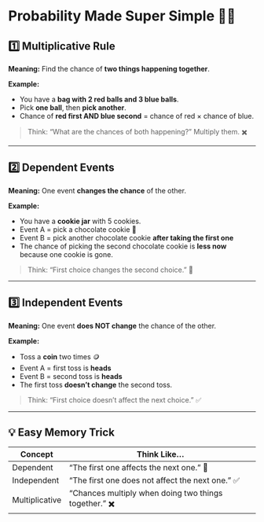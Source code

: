 # Probability Made Super Simple 🎲🍪

## 1️⃣ Multiplicative Rule
**Meaning:** Find the chance of **two things happening together**.  

**Example:**  
- You have a **bag with 2 red balls and 3 blue balls**.  
- Pick **one ball**, then **pick another**.  
- Chance of **red first AND blue second** = chance of red × chance of blue.  

> Think: “What are the chances of both happening?” Multiply them. ✖️

---

## 2️⃣ Dependent Events
**Meaning:** One event **changes the chance** of the other.  

**Example:**  
- You have a **cookie jar** with 5 cookies.  
- Event A = pick a chocolate cookie 🍫  
- Event B = pick another chocolate cookie **after taking the first one**  
- The chance of picking the second chocolate cookie is **less now** because one cookie is gone.  

> Think: “First choice changes the second choice.” 🔄

---

## 3️⃣ Independent Events
**Meaning:** One event **does NOT change** the chance of the other.  

**Example:**  
- Toss a **coin** two times 🪙  
- Event A = first toss is **heads**  
- Event B = second toss is **heads**  
- The first toss **doesn’t change** the second toss.  

> Think: “First choice doesn’t affect the next choice.” ✅

---

## 💡 Easy Memory Trick
| Concept | Think Like… |
|---------|------------|
| Dependent | “The first one affects the next one.” 🔄 |
| Independent | “The first one does not affect the next one.” ✅ |
| Multiplicative | “Chances multiply when doing two things together.” ✖️ |

